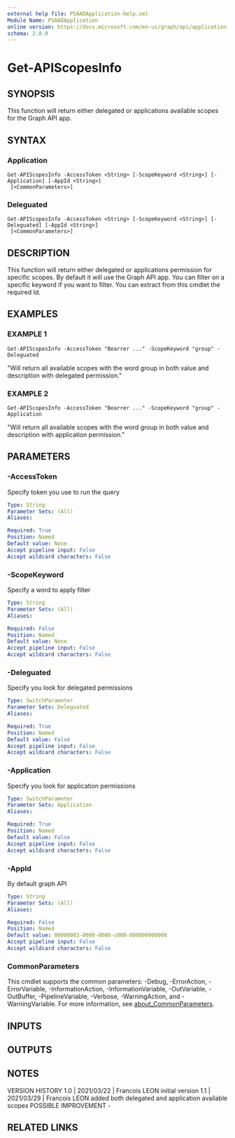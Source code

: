 ```yaml
---
external help file: PSAADApplication-help.xml
Module Name: PSAADApplication
online version: https://docs.microsoft.com/en-us/graph/api/application-addpassword?view=graph-rest-1.0&tabs=http
schema: 2.0.0
---
```


# Get-APIScopesInfo

## SYNOPSIS
This function will return either delegated or applications available scopes  for the Graph API app.

## SYNTAX

### Application
```
Get-APIScopesInfo -AccessToken <String> [-ScopeKeyword <String>] [-Application] [-AppId <String>]
 [<CommonParameters>]
```

### Deleguated
```
Get-APIScopesInfo -AccessToken <String> [-ScopeKeyword <String>] [-Deleguated] [-AppId <String>]
 [<CommonParameters>]
```

## DESCRIPTION
This function will return either delegated or applications permission for specific scopes.
By default it will use the Graph API app.
You can filter on a specific keyword if you want to filter.
You can extract from this cmdlet the required Id.

## EXAMPLES

### EXAMPLE 1
```
Get-APIScopesInfo -AccessToken "Bearrer ..." -ScopeKeyword "group" -Deleguated
```

"Will return all available scopes with the word group in both value and description with delegated permission."

### EXAMPLE 2
```
Get-APIScopesInfo -AccessToken "Bearrer ..." -ScopeKeyword "group" -Application
```

"Will return all available scopes with the word group in both value and description with application permission."

## PARAMETERS

### -AccessToken
Specify token you use to run the query

```yaml
Type: String
Parameter Sets: (All)
Aliases:

Required: True
Position: Named
Default value: None
Accept pipeline input: False
Accept wildcard characters: False
```

### -ScopeKeyword
Specify a word to apply filter

```yaml
Type: String
Parameter Sets: (All)
Aliases:

Required: False
Position: Named
Default value: None
Accept pipeline input: False
Accept wildcard characters: False
```

### -Deleguated
Specify you look for delegated permissions

```yaml
Type: SwitchParameter
Parameter Sets: Deleguated
Aliases:

Required: True
Position: Named
Default value: False
Accept pipeline input: False
Accept wildcard characters: False
```

### -Application
Specify you look for application permissions

```yaml
Type: SwitchParameter
Parameter Sets: Application
Aliases:

Required: True
Position: Named
Default value: False
Accept pipeline input: False
Accept wildcard characters: False
```

### -AppId
By default graph API

```yaml
Type: String
Parameter Sets: (All)
Aliases:

Required: False
Position: Named
Default value: 00000003-0000-0000-c000-000000000000
Accept pipeline input: False
Accept wildcard characters: False
```

### CommonParameters
This cmdlet supports the common parameters: -Debug, -ErrorAction, -ErrorVariable, -InformationAction, -InformationVariable, -OutVariable, -OutBuffer, -PipelineVariable, -Verbose, -WarningAction, and -WarningVariable. For more information, see [about_CommonParameters](http://go.microsoft.com/fwlink/?LinkID=113216).

## INPUTS

## OUTPUTS

## NOTES
VERSION HISTORY
1.0 | 2021/03/22 | Francois LEON
    initial version
1.1 | 2021/03/29 | Francois LEON
    added both delegated and application available scopes
POSSIBLE IMPROVEMENT
    -

## RELATED LINKS
